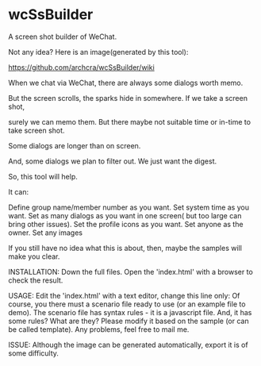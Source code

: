 wcSsBuilder
===========

A screen shot builder of WeChat.

Not any idea? Here is an image(generated by this tool): 

https://github.com/archcra/wcSsBuilder/wiki

When we chat via WeChat, there are always some dialogs worth memo. 

But the screen scrolls, the sparks hide in somewhere. If we take a screen shot,

surely we can memo them. But there maybe not suitable time or in-time to take screen shot.

Some dialogs are longer than on screen.

And, some dialogs we plan to filter out. We just want the digest.

So, this tool will help.

It can:

Define group name/member number as you want.
Set system time as you want.
Set as many dialogs as you want in one screen( but too large can bring other issues).
Set the profile icons as you want.
Set anyone as the owner.
Set any images

If you still have no idea what this is about, then, maybe the samples will make you clear. 

INSTALLATION:
  Down the full files. Open the 'index.html' with a browser to check the result.

USAGE:
  Edit the 'index.html' with a text editor, change this line only: 
           <script src="js/scenario102.js"></script>
  Of course, you there must a scenario file ready to use (or an example file to demo). 
  The scenario file has syntax rules - it is a javascript file. And, it has some rules?
  What are they? Please modify it based on the sample (or can be called template). Any 
  problems, feel free to mail me.

ISSUE:
  Although the image can be generated automatically, export it is of some difficulty.
  






